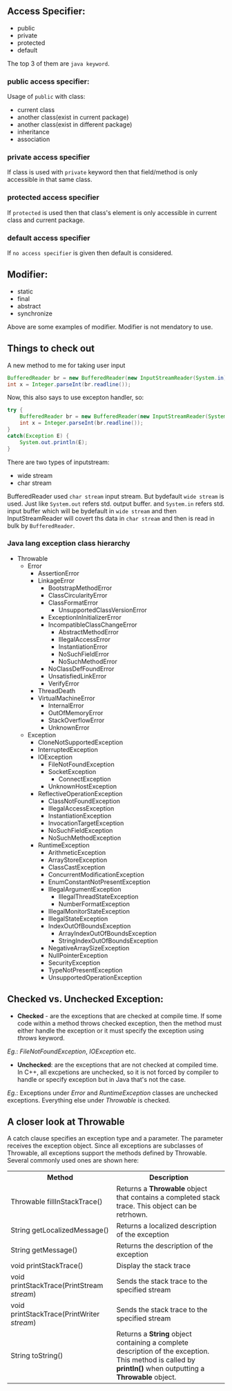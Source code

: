 ## Access Specifier:

- public
- private
- protected
- default


The top 3 of them are `java keyword`.


### public access specifier:

Usage of `public` with class:
- current class
- another class(exist in current package)
- another class(exist in different package)
- inheritance
- association


### private access specifier

If class is used with `private` keyword then that field/method is only accessible in that same class.


### protected access specifier

If `protected` is used then that class's element is only accessible in current class and current package.


### default access specifier

If `no access specifier` is given then default is considered.


## Modifier:

- static
- final
- abstract
- synchronize

Above are some examples of modifier. Modifier is not mendatory to use.


## Things to check out

A new method to me for taking user input

```java
BufferedReader br = new BufferedReader(new InputStreamReader(System.in));
int x = Integer.parseInt(br.readline());
```

Now, this also says to use excepton handler, so:
```java
try {
	BufferedReader br = new BufferedReader(new InputStreamReader(System.in));
	int x = Integer.parseInt(br.readline());
}
catch(Exception E) {
	System.out.println(E);
}
```

There are two types of inputstream:
- wide stream
- char stream


BufferedReader used `char stream` input stream. But bydefault `wide stream` is used. Just like `System.out` refers std. output buffer. and `System.in` refers std. input buffer which will be bydefault in `wide stream` and then InputStreamReader will covert ths data in `char stream` and then is read in bulk by `BufferedReader`.



### Java lang exception class hierarchy


* Throwable
	+ Error
		- AssertionError
		- LinkageError
			- BootstrapMethodError
			- ClassCircularityError
			- ClassFormatError
				- UnsupportedClassVersionError
			- ExceptionInInitializerError
			- IncompatibleClassChangeError
				- AbstractMethodError
				- IllegalAccessError
				- InstantiationError
				- NoSuchFieldError
				- NoSuchMethodError
			- NoClassDefFoundError
			- UnsatisfiedLinkError
			- VerifyError
		- ThreadDeath
		- VirtualMachineError
			- InternalError
			- OutOfMemoryError
			- StackOverflowError
			- UnknownError
	+ Exception
		- CloneNotSupportedException
		- InterruptedException
		- IOException
			- FileNotFoundException
			- SocketException
				- ConnectException
			- UnknownHostException
		- ReflectiveOperationException
			- ClassNotFoundException
			- IllegalAccessException
			- InstantiationException
			- InvocationTargetException
			- NoSuchFieldException
			- NoSuchMethodException
		- RuntimeException
			- ArithmeticException
			- ArrayStoreException
			- ClassCastException
			- ConcurrentModificationException
			- EnumConstantNotPresentException
			- IllegalArgumentException
				- IllegalThreadStateException
				- NumberFormatException
			- IllegalMonitorStateException
			- IllegalStateException
			- IndexOutOfBoundsException
				- ArrayIndexOutOfBoundsException
				- StringIndexOutOfBoundsException
			- NegativeArraySizeException
			- NullPointerException
			- SecurityException
			- TypeNotPresentException
			- UnsupportedOperationException


## Checked vs. Unchecked Exception:

* **Checked** - are the exceptions that are checked at compile time. If some code within a method throws checked exception, then the method must either handle the exception or it must specify the exception using _throws_ keyword.

_Eg._: _FileNotFoundException_, _IOException_ etc.

* **Unchecked**: are the exceptions that are not checked at compiled time. In C++, all excpetions are unchecked, so it is not forced by compiler to handle or specify exception but in Java that's not the case.

_Eg._: Exceptions under _Error_ and _RuntimeException_ classes are unchecked exceptions. Everything else under _Throwable_ is checked.


## A closer look at Throwable

A catch clause specifies an exception type and a parameter. The parameter receives the exception object. Since all exceptions are subclasses of Throwable, all exceptions support the methods defined by Throwable. Several commonly used ones are shown here:


<table>
	<tr>
		<th>Method</th>
		<th>Description</th>
	</tr>
	<tr>
		<td>Throwable fillInStackTrace()</td>
		<td>Returns a <b>Throwable</b> object that contains a completed stack trace. This object can be retrhown.</td>
	</tr>
	<tr>
		<td>String getLocalizedMessage()</td>
		<td>Returns a localized description of the exception</td>
	</tr>
	<tr>
		<td>String getMessage()</td>
		<td>Returns the description of the exception</td>
	</tr>
	<tr>
		<td>void printStackTrace()</td>
		<td>Display the stack trace</td>
	</tr>
	<tr>
		<td>void printStackTrace(PrintStream <i>stream</i>)</td>
		<td>Sends the stack trace to the specified stream</td>
	</tr>
	<tr>
		<td>void printStackTrace(PrintWriter <i>stream</i>)</td>
		<td>Sends the stack trace to the specified stream</td>
	</tr>
	<tr>
		<td>String toString()</td>
		<td>Returns a <b>String</b> object containing a complete description of the exception. This method is called by <b>println()</b> when outputting a <b>Throwable</b> object.</td>
	</tr>
</table>
